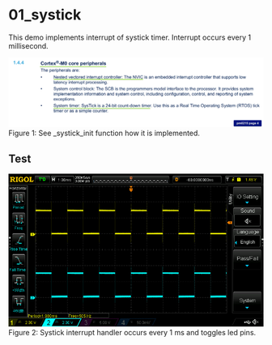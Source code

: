 # 01_systick

This demo implements interrupt of systick timer. Interrupt occurs every 1 millisecond.

![SystickFeature](./doc/systick.png "SystickFeature")  
Figure 1: See _systick_init function how it is implemented.

## Test
![SystickTest](./doc/DS1Z_QuickPrint1.png "SystickTest")  
Figure 2: Systick interrupt handler occurs every 1 ms and toggles led pins.